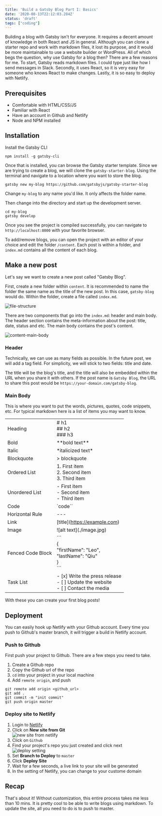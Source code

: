 ```yaml
---
title: 'Build a Gatsby Blog Part I: Basics'
date: '2020-08-13T22:12:03.284Z'
status: 'draft'
tags: ["coding"]
---
```


Building a blog with Gatsby isn't for everyone. It requires a decent amount of knowledge in both React and JS in general. Although you can clone a starter repo and work with markdown files, it lost its purpose, and it would be more maintainable to use a website builder or WordPress. All of which begs the question, why use Gatsby for a blog then? There are a few reasons for me. To start, Gatsby reads markdown files. I could type just like how I send messages in Slack. Secondly, it uses React, so it is very easy for someone who knows React to make changes. Lastly, it is so easy to deploy with Netlify. 

## Prerequisites 
* Comfortable with HTML/CSS/JS
* Familiar with React
* Have an account in Github and Netlify
* Node and NPM installed

## Installation

Install the Gatsby CLI

```
npm install -g gatsby-cli
```

Once that is installed, you can browse the Gatsby starter template. Since we are trying to create a blog, we will clone the `gatsby-starter-blog`. Using the terminal and navigate to a location where you want to store the blog.

```
gatsby new my-blog https://github.com/gatsbyjs/gatsby-starter-blog
```

Change `my-blog` to any name you'd like. It only affects the folder name.

Then change into the directory and start up the development server.

```
cd my-blog 
gatsby develop
```

Once you see the project is compiled successfully, you can navigate to `http://localhost:8000` with your favorite browser. 

To add/remove blogs, you can open the project with an editor of your choice and edit the folder `/content`. Each post is within a folder, and `index.md` contains all the content of each blog.

## Make a new post

Let's say we want to create a new post called "Gatsby Blog".

First, create a new folder within `content`. It is recommended to name the folder the same name as the title of the new post. In this case, `gatsby-blog` would do. Within the folder, create a file called `index.md`.

![file-structure](./file-structure.png)

There are two components that go into the `index.md`: header and main body. The header section contains the meta-information about the post: title, date, status and etc. The main body contains the post's content. 

![content-main-body](./content-main-body.png)

### Header

Technically, we can use as many fields as possible. In the future post, we will add a tag field. For simplicity, we will stick to two fields: title and date. 

The title will be the blog's title, and the title will also be embedded within the URL when you share it with others. If the post name is `Gatsby Blog`, the URL to share this post would be `https://your-domain.com/gatsby-blog`.

### Main Body

This is where you want to put the words, pictures, quotes, code snippets, etc. For typical markdown here is a list of items you may want to know.

|  |  |
| ----------- | ----------- |
| Heading | # h1 <br/> ## h2 <br/> ### h3   |
| Bold | \*\*bold text\*\* |
| Italic | \*italicized text\* |
| Blockquote | \> blockquote |
| Ordered List | 1. First item <br/> 2. Second item <br/> 3. Third item |
| Unordered List | - First item <br/> - Second item <br/> - Third item |
| Code | \`code`` |
| Horizontal Rule | --- |
| Link | \[title\](https://example.com) |
| Image | \!\[alt text\](./image.jpg) |
| Fenced Code Block | \`\`\`<br/>{<br/>"firstName": "Leo", <br/>"lastName": "Qiu" <br/>}<br/>\`\`\` |
| Task List | 	- [x] Write the press release<br/> - [ ] Update the website<br/> - [ ] Contact the media |

With these you can create your first blog posts!

## Deployment

You can easily hook up Netlify with your Github account. Every time you push to Github's master branch, it will trigger a build in Netlify account.

### Push to Github
First push your project to Github. There are a few steps you need to take.

1. Create a Github repo
2. Copy the Github url of the repo
3. `cd` into your project in your local machine
4. Add `remote origin`, and push  
```
git remote add origin <github_url>
git add .
git commit -m "init commit"
git push origin master
```

### Deploy site to Netlify

1. Login to [Netlify](https://app.netlify.com/start)
2. Click on **New site from Git**  
![new site from netlify](./new-site.png)  
3. Click on `Github`
4. Find your project's repo you just created and click next  
![deploy setting](./deploy.png) 
5. Set **Branch to Deploy** to `master`
6. Click **Deploy Site**
7. Wait for a few seconds, a live link to your site will be generated
8. In the setting of Netlify, you can change to your custome domain

## Recap

That's about it! Without customization, this entire process takes me less than 10 mins. It is pretty cool to be able to write blogs using markdown. To update the site, all you need to do is to push to master.